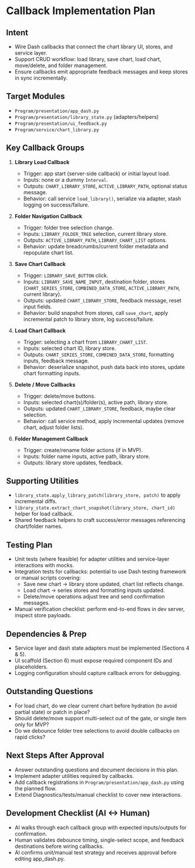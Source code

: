 # Callback Implementation Plan

## Intent
- Wire Dash callbacks that connect the chart library UI, stores, and service layer.
- Support CRUD workflow: load library, save chart, load chart, move/delete, and folder management.
- Ensure callbacks emit appropriate feedback messages and keep stores in sync incrementally.

## Target Modules
- `Program/presentation/app_dash.py`
- `Program/presentation/library_state.py` (adapters/helpers)
- `Program/presentation/ui_feedback.py`
- `Program/service/chart_library.py`

## Key Callback Groups
1. **Library Load Callback**
   - Trigger: app start (server-side callback) or initial layout load.
   - Inputs: none or a dummy `Interval`.
   - Outputs: `CHART_LIBRARY_STORE`, `ACTIVE_LIBRARY_PATH`, optional status message.
   - Behavior: call service `load_library()`, serialize via adapter, stash logging on success/failure.

2. **Folder Navigation Callback**
   - Trigger: folder tree selection change.
   - Inputs: `LIBRARY_FOLDER_TREE` selection, current library store.
   - Outputs: `ACTIVE_LIBRARY_PATH`, `LIBRARY_CHART_LIST` options.
   - Behavior: update breadcrumbs/current folder metadata and repopulate chart list.

3. **Save Chart Callback**
   - Trigger: `LIBRARY_SAVE_BUTTON` click.
   - Inputs: `LIBRARY_SAVE_NAME_INPUT`, destination folder, stores (`CHART_SERIES_STORE`, `COMBINED_DATA_STORE`, `ACTIVE_LIBRARY_PATH`, current library).
   - Outputs: updated `CHART_LIBRARY_STORE`, feedback message, reset input fields.
   - Behavior: build snapshot from stores, call `save_chart`, apply incremental patch to library store, log success/failure.

4. **Load Chart Callback**
   - Trigger: selecting a chart from `LIBRARY_CHART_LIST`.
   - Inputs: selected chart ID, library store.
   - Outputs: `CHART_SERIES_STORE`, `COMBINED_DATA_STORE`, formatting inputs, feedback message.
   - Behavior: deserialize snapshot, push data back into stores, update chart formatting inputs.

5. **Delete / Move Callbacks**
   - Trigger: delete/move buttons.
   - Inputs: selected chart(s)/folder(s), active path, library store.
   - Outputs: updated `CHART_LIBRARY_STORE`, feedback, maybe clear selection.
   - Behavior: call service method, apply incremental updates (remove chart, adjust folder lists).

6. **Folder Management Callback**
   - Trigger: create/rename folder actions (if in MVP).
   - Inputs: folder name inputs, active path, library store.
   - Outputs: library store updates, feedback.

## Supporting Utilities
- `library_state.apply_library_patch(library_store, patch)` to apply incremental diffs.
- `library_state.extract_chart_snapshot(library_store, chart_id)` helper for load callback.
- Shared feedback helpers to craft success/error messages referencing chart/folder names.

## Testing Plan
- Unit tests (where feasible) for adapter utilities and service-layer interactions with mocks.
- Integration tests for callbacks: potential to use Dash testing framework or manual scripts covering:
   - Save new chart -> library store updated, chart list reflects change.
   - Load chart -> series stores and formatting inputs updated.
   - Delete/move operations adjust tree and send confirmation messages.
- Manual verification checklist: perform end-to-end flows in dev server, inspect store payloads.

## Dependencies & Prep
- Service layer and dash state adapters must be implemented (Sections 4 & 5).
- UI scaffold (Section 6) must expose required component IDs and placeholders.
- Logging configuration should capture callback errors for debugging.

## Outstanding Questions
- For load chart, do we clear current chart before hydration (to avoid partial state) or patch in place?
- Should delete/move support multi-select out of the gate, or single item only for MVP?
- Do we debounce folder tree selections to avoid double callbacks on rapid clicks?

## Next Steps After Approval
- Answer outstanding questions and document decisions in this plan.
- Implement adapter utilities required by callbacks.
- Add callback registrations in `Program/presentation/app_dash.py` using the planned flow.
- Extend Diagnostics/tests/manual checklist to cover new interactions.

## Development Checklist (AI <-> Human)
- AI walks through each callback group with expected inputs/outputs for confirmation.
- Human validates debounce timing, single-select scope, and feedback destinations before wiring callbacks.
- AI confirms unit/manual test strategy and receives approval before editing app_dash.py.



